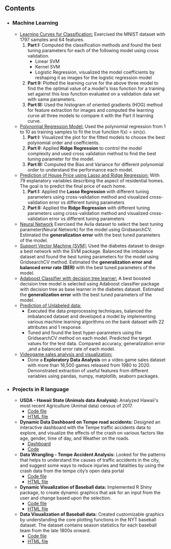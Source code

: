 ## Contents

 * ### Machine Learning
     * [Learning Curves for Classification:](https://github.com/Abishek9799/Projects-Python/blob/master/learning%20curves%20for%20classification%20using%20MNIST%20dataset.ipynb) Exercised the MNIST dataset with 1797 samples and 64 features. 
       1) **Part I:** Computed the classification methods and found the best tuning parameters for each of the following model using cross validation.                   
          * Linear SVM
          * Kernel SVM
          * Logistic Regression, visualized the model coefficients by reshaping it as images for the logistic regression model
       2) **Part II:** Plotted the learning curve for the above three model to find the the optimal value of a model's loss function for a training set against this loss function evaluated on a validation data set with same parameters.
       3) **Part III:** Used the histogram of oriented gradients (HOG) method for feature extraction for images and computed the learning curve all three models to compare it with the Part II learning curve.
     * [Polynomial Regression Model:](https://github.com/Abishek9799/Projects-Python/blob/master/Polynomial%20Regression%20Model.ipynb) Used the polynomial regression from 1 to 10 as training samples to fit the true function f(x) = sin(x). 
       1) **Part I:** Visualized the plot for the fitted models to choose the best polynomial order and coefficients. 
       2) **Part II:** Applied **Ridge Regression** to control the model complexity and used cross validation method to find the best tuning parameter for the model.
       3) **Part III:** Computed the Bias and Variance for different polynomial order to understand the performance each model.
     * [Prediction of House Price using Lasso and Ridge Regression:](https://github.com/Abishek9799/Projects-Python/blob/master/Prediction%20of%20House%20Price%20using%20Lasso%20and%20Ridge%20Regression.ipynb) With 79 explanatory variables describing the aspect of residential homes. The goal is to predict the final price of each home.
        1) **Part I:** Applied the **Lasso Regression** with different tuning parameters using cross-validation method and visualized cross-validation error vs different tuning parameters
        2) **Part II:** Applied the **Ridge Regression** with different tuning parameters using cross-validation method and visualized cross-validation error vs different tuning parameters 
     * [Neural Network](https://github.com/Abishek9799/Projects-Python/blob/master/Neural_Network.ipynb) Exercised the Avila dataset to select the best tuning parameter(Neural Network) for the model using GridsearchCV. Estimated the **generalization error** with the best tuned parameters of the model.  
     * [Support Vector Machine (SVM):](https://github.com/Abishek9799/Projects-Python/blob/master/SVM.ipynb) Used the diabetes dataset to design a best network with the SVM package. Balanced the imbalance dataset and found the best tuning parameters for the model using GridsearchCV method. Estimated the **generalization error and balanced error rate (BER)** with the best tuned parameters of the model.
     * [Adaboost Classifier with decision tree learner:](https://github.com/Abishek9799/Projects-Python/blob/master/Adaboost%20classifier%20with%20decision%20tree.ipynb) A best boosted decision tree model is selected using Adaboost classifier package with decision tree as base learner in the diabetes dataset. Estimated the **generalization error** with the best tuned parameters of the model.
     * [Prediction of Unlabeled data:](https://github.com/Abishek9799/Projects-Python/blob/master/Prediction%20of%20Unlabeled%20data.ipynb) 
       - Executed the data preprocessing techniques, balanced the imbalanced dataset and developed a model by implementing various machine learning algorithms on the bank dataset with 22 attributes and 1 response. 
       - Tuned and found the best hyper-parameters using the GridsearchCV method on each model. Predicted the target values for the test data. Compared accuracy, generalization error ,and a balanced error rate of each model.
     * [Videogame sales analysis and visualization:](https://github.com/Abishek9799/Projects-Python/blob/master/Video_Game_SalesAnalysis%20and%20Visualization.ipynb)
       - Done a **Exploratory Data Analysis** on a video game sales dataset with more than 16,500 games released from 1980 to 2020. Demonstrated extraction of useful features from different variables using pandas, numpy, matplotlib, seaborn packages.


 
*  ### Projects in R language
    * **USDA - Hawaii State (Animals data Analysis):** Analyzed Hawaii's most recent Agriculture (Animal data) census of 2017.
      - [Code file](https://github.com/Abishek9799/R-Language-Projects/blob/main/USDA%20-%20Hawaii%20State%20(Animals%20data%20Analysis).Rmd) 
      - [HTML file](https://rpubs.com/Abishek_RK/hawaii_agriculture_analysis)
    * **Dynamic Data Dashboard on Tempe road accidents:** Designed an interactive dashboard with the Tempe traffic accidents data to explore, and visualize the effects of the crash on various factors like age, gender, time of day, and Weather on the roads.
      - [Dashboard](https://abishek-rk.shinyapps.io/Tempe_Traffic_Accidents_Data/)
      - [Code](https://github.com/Abishek9799/R-Language-Projects/blob/main/Tempe_Traffic_Accidents.rmd)
   * **Data Wrangling - Tempe Accident Analysis:** Looked for the patterns that helps to understand the causes of traffic accidents in the city, and suggest some ways to reduce injuries and fatalities by using the crash data from the tempe city’s open data portal
     - [Code file](https://github.com/Abishek9799/R-Language-Projects/blob/main/Data%20Wrangling%20-%20Tempe%20Accident%20Analysis%20R5.Rmd)
     - [HTML file](https://rpubs.com/Abishek_RK/data_wrangling_of_tempe_accidents_data) 
   * **Dynamic Visualization of Baseball data:** Implemented R Shiny package, to create dynamic graphics that ask for an input from the user and change based upon the selection.
     - [Code file](https://github.com/Abishek9799/R-Language-Projects/blob/main/Dynamic%20Visualization%20R4.Rmd)
     - [HTML file](https://abishek-rk.shinyapps.io/Dynamic_Visualization/)
   * **Data Visualization of Baseball data:** Created customizable graphics by understanding the core plotting functions in the NYT baseball dataset. The dataset contains season statistics for each baseball team from the late 1800s onward. 
     - [Code file](https://github.com/Abishek9799/R-Language-Projects/blob/main/Data%20Visualization(Graphics)%20in%20R%20R3.Rmd)
     - [HTML file](https://rpubs.com/Abishek_RK/Data_visualization_baseball)
